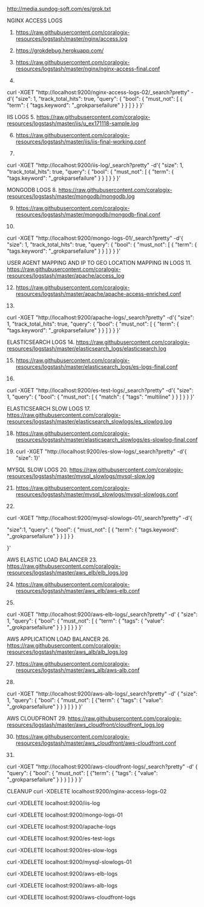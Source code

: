http://media.sundog-soft.com/es/grok.txt


NGINX ACCESS LOGS
1. https://raw.githubusercontent.com/coralogix-resources/logstash/master/nginx/access.log

2. https://grokdebug.herokuapp.com/

3. https://raw.githubusercontent.com/coralogix-resources/logstash/master/nginx/nginx-access-final.conf

4.
curl -XGET "http://localhost:9200/nginx-access-logs-02/_search?pretty" -d'{
  "size": 1, 
  "track_total_hits": true,
  "query": {
    "bool": {
      "must_not": [
        {
          "term": {
            "tags.keyword": "_grokparsefailure"
          }
        }
      ]
    }
  }
}'


IIS LOGS
5. https://raw.githubusercontent.com/coralogix-resources/logstash/master/iis/u_ex171118-sample.log

6. https://raw.githubusercontent.com/coralogix-resources/logstash/master/iis/iis-final-working.conf

7.
curl -XGET "http://localhost:9200/iis-log/_search?pretty" -d'{
  "size": 1, 
  "track_total_hits": true,
  "query": {
    "bool": {
      "must_not": [
        {
          "term": {
            "tags.keyword": "_grokparsefailure"
          }
        }
      ]
    }
  }
}'


MONGODB LOGS
8. https://raw.githubusercontent.com/coralogix-resources/logstash/master/mongodb/mongodb.log

9. https://raw.githubusercontent.com/coralogix-resources/logstash/master/mongodb/mongodb-final.conf

10.
curl -XGET "http://localhost:9200/mongo-logs-01/_search?pretty" -d'{
  "size": 1, 
  "track_total_hits": true,
  "query": {
    "bool": {
      "must_not": [
        {
          "term": {
            "tags.keyword": "_grokparsefailure"
          }
        }
      ]
    }
  }
}'


USER AGENT MAPPING AND IP TO GEO LOCATION MAPPING IN LOGS
11. https://raw.githubusercontent.com/coralogix-resources/logstash/master/apache/access_log

12. https://raw.githubusercontent.com/coralogix-resources/logstash/master/apache/apache-access-enriched.conf

13.
curl -XGET "http://localhost:9200/apache-logs/_search?pretty" -d'{
  "size": 1,
  "track_total_hits": true,
  "query": {
  "bool": {
    "must_not": [
      {
        "term": {
          "tags.keyword": "_grokparsefailure"
        }
      }
    ]
  }
  }
}'


ELASTICSEARCH LOGS
14. https://raw.githubusercontent.com/coralogix-resources/logstash/master/elasticsearch_logs/elasticsearch.log

15. https://raw.githubusercontent.com/coralogix-resources/logstash/master/elasticsearch_logs/es-logs-final.conf

16.
curl -XGET "http://localhost:9200/es-test-logs/_search?pretty" -d'{
  "size": 1, 
  "query": {
    "bool": {
      "must_not": [
        {
          "match": {
            "tags": "multiline"
          }
        }
      ]
    }
  }
}'


ELASTICSEARCH SLOW LOGS
17. https://raw.githubusercontent.com/coralogix-resources/logstash/master/elasticsearch_slowlogs/es_slowlog.log

18. https://raw.githubusercontent.com/coralogix-resources/logstash/master/elasticsearch_slowlogs/es-slowlog-final.conf

19. curl -XGET "http://localhost:9200/es-slow-logs/_search?pretty" -d'{  "size": 1}'


MYSQL SLOW LOGS
20. https://raw.githubusercontent.com/coralogix-resources/logstash/master/mysql_slowlogs/mysql-slow.log

21. https://raw.githubusercontent.com/coralogix-resources/logstash/master/mysql_slowlogs/mysql-slowlogs.conf

22.
curl -XGET "http://localhost:9200/mysql-slowlogs-01/_search?pretty" -d'{

  "size":1,
  "query": {
    "bool": {
    "must_not": [
      {
        "term": {
          "tags.keyword": "_grokparsefailure"
        }
      }
    ]
  }
  }

}'


AWS ELASTIC LOAD BALANCER
23. https://raw.githubusercontent.com/coralogix-resources/logstash/master/aws_elb/elb_logs.log

24. https://raw.githubusercontent.com/coralogix-resources/logstash/master/aws_elb/aws-elb.conf

25.
curl -XGET "http://localhost:9200/aws-elb-logs/_search?pretty" -d'
{
  "size": 1,
  "query": {
    "bool": {
      "must_not": [
        {
        "term": {
          "tags": {
            "value": "_grokparsefailure"
          }
        }
      }
      ]
    }
  }
}'


AWS APPLICATION LOAD BALANCER
26. https://raw.githubusercontent.com/coralogix-resources/logstash/master/aws_alb/alb_logs.log

27. https://raw.githubusercontent.com/coralogix-resources/logstash/master/aws_alb/aws-alb.conf

28.
curl -XGET "http://localhost:9200/aws-alb-logs/_search?pretty" -d'
{
  "size": 1,
  "query": {
    "bool": {
      "must_not": [
        {"term": {
          "tags": {
            "value": "_grokparsefailure"
          }
        }
      }
      ]
    }
  }
}'


AWS CLOUDFRONT
29. https://raw.githubusercontent.com/coralogix-resources/logstash/master/aws_cloudfront/cloudfront_logs.log

30. https://raw.githubusercontent.com/coralogix-resources/logstash/master/aws_cloudfront/aws-cloudfront.conf

31.
curl -XGET "http://localhost:9200/aws-cloudfront-logs/_search?pretty" -d'
{
  "query": {
    "bool": {
      "must_not": [
        {"term": {
          "tags": {
            "value": "_grokparsefailure"
          }
        }
      }
      ]
    }
  }
}'


CLEANUP
curl -XDELETE localhost:9200/nginx-access-logs-02

curl -XDELETE localhost:9200/iis-log

curl -XDELETE localhost:9200/mongo-logs-01

curl -XDELETE localhost:9200/apache-logs

curl -XDELETE localhost:9200/es-test-logs

curl -XDELETE localhost:9200/es-slow-logs

curl -XDELETE localhost:9200/mysql-slowlogs-01

curl -XDELETE localhost:9200/aws-elb-logs

curl -XDELETE localhost:9200/aws-alb-logs

curl -XDELETE localhost:9200/aws-cloudfront-logs
